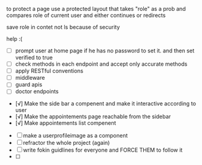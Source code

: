 to protect a page use a protected layout that takes "role" as a prob and compares role of current user and either continues or redirects 

save role in contet not ls because of security 

help :( 


  - [ ] prompt user at home page if he has no password to set it. and then set verified to true 
  - [ ] check methods in each endpoint and accept only accurate methods 
  - [ ] apply RESTful conventions 
  - [ ] middleware 
  - [ ] guard apis
  - [ ] doctor endpoints
  - [√] Make the side bar a compenent and make it interactive according to user
  - [√] Make the appointements page reachable from the sidebar
  - [√] Make appointements list compenent
  - [ ] make a userprofileimage as a component
  - [ ] refractor the whole project (again)
  - [ ] write fokin guidlines for everyone and FORCE THEM to follow it 
  - [ ] 